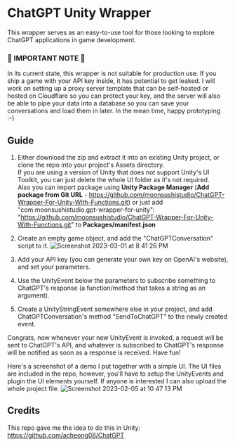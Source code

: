 # ChatGPT Unity Wrapper
This wrapper serves as an easy-to-use tool for those looking to explore ChatGPT applications in game development.

### 🚨 IMPORTANT NOTE 🚨
In its current state, this wrapper is not suitable for production use. If you ship a game with your API key inside, it has potential to get leaked. I will work on setting up a proxy server template that can be self-hosted or hosted on Cloudflare so you can protect your key, and the server will also be able to pipe your data into a database so you can save your conversations and load them in later. In the mean time, happy prototyping :-)

## Guide
1. Either download the zip and extract it into an existing Unity project, or clone the repo into your project's Assets directory. <br>
  If you are using a version of Unity that does not support Unity's UI Toolkit, you can just delete the whole UI folder as it's not required. <br>
  Also you can import package using **Unity Package Manager** (**Add package from Git URL** - https://github.com/moonsushistudio/ChatGPT-Wrapper-For-Unity-With-Functions.git) or just add "com.moonsushistudio.gpt-wrapper-for-unity": "https://github.com/moonsushistudio/ChatGPT-Wrapper-For-Unity-With-Functions.git" to **Packages/manifest.json**

2. Create an empty game object, and add the "ChatGPTConversation" script to it.
![Screenshot 2023-03-01 at 8 41 26 PM](https://user-images.githubusercontent.com/89364458/222325449-47a833a6-9f10-4583-a78d-69aef54b7e3d.png)

3. Add your API key (you can generate your own key on OpenAI's website), and set your parameters.

4. Use the UnityEvent below the parameters to subscribe something to ChatGPT's response (a function/method that takes a string as an argument).

5. Create a UnityStringEvent somewhere else in your project, and add ChatGPTConversation's method "SendToChatGPT" to the newly created event.

Congrats, now whenever your new UnityEvent is invoked, a request will be sent to ChatGPT's API, and whatever is subscribed to ChatGPT's response will be notified as soon as a response is received. Have fun!


Here's a screenshot of a demo I put together with a simple UI. The UI files are included in the repo, however, you'll have to setup the UnityEvents and plugin the UI elements yourself. If anyone is interested I can also upload the whole project file.
![Screenshot 2023-02-05 at 10 47 13 PM](https://user-images.githubusercontent.com/89364458/216893256-efe3d9e2-fb7d-4833-bae5-9dcb0e9d5717.png)


## Credits
This repo gave me the idea to do this in Unity: <br>
https://github.com/acheong08/ChatGPT
